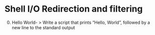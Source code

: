 # Shell I/O Redirection and filtering 
0. Hello World- > Write a script that prints “Hello, World”, followed by a new line to the standard output
